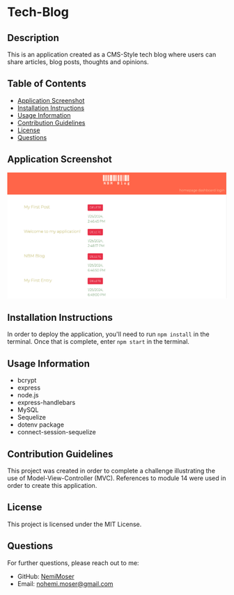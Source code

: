 # Tech-Blog

## Description

This is an application created as a CMS-Style tech blog where users can share articles, blog posts, thoughts and opinions.

## Table of Contents
- [Application Screenshot](#application-screenshot)
- [Installation Instructions](#installation-instructions)
- [Usage Information](#usage-information)
- [Contribution Guidelines](#contribution-guidelines)
- [License](#license)
- [Questions](#questions)


## Application Screenshot
![Screenshot](./AppScreenshot.jpg)

## Installation Instructions
In order to deploy the application, you'll need to run `npm install` in the terminal. Once that is complete, enter `npm start` in the terminal.

## Usage Information
- bcrypt
- express
- node.js
- express-handlebars
- MySQL
- Sequelize
- dotenv package
- connect-session-sequelize

## Contribution Guidelines
This project was created in order to complete a challenge illustrating the use of Model-View-Controller (MVC). References to module 14 were used in order to create this application.

## License
This project is licensed under the MIT License.

## Questions
For further questions, please reach out to me:
- GitHub: [NemiMoser](https://github.com/NemiMoser)
- Email: nohemi.moser@gmail.com